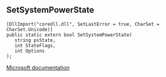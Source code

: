 ## SetSystemPowerState

```
[DllImport("coredll.dll", SetLastError = true, CharSet = CharSet.Unicode)]
public static extern bool SetSystemPowerState(
   string psState,
   int StateFlags,
   int Options
);
```

[Microsoft documentation](https://docs.microsoft.com/en-us/windows/win32/api/nspapi/nf-nspapi-setsystempowerstate)
